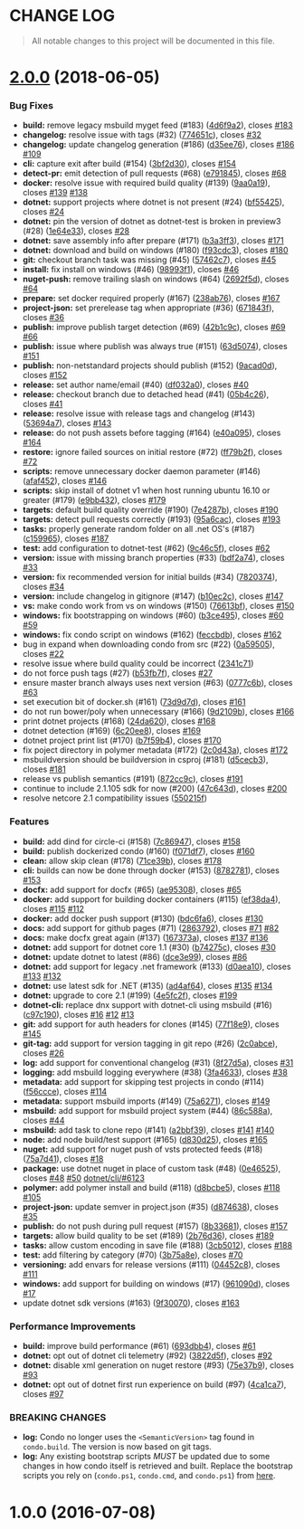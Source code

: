 # CHANGE LOG

> All notable changes to this project will be documented in this file.
# [2.0.0](https://github.com/automotiveMastermind/condo.git/compare/1.0.0...2.0.0) (2018-06-05)


### Bug Fixes

* **build:** remove legacy msbuild myget feed (#183) ([4d6f9a2](https://github.com/automotiveMastermind/condo.git/commits/4d6f9a2)), closes [#183](https://github.com/automotiveMastermind/condo.git/issues/183)
* **changelog:** resolve issue with tags (#32) ([774651c](https://github.com/automotiveMastermind/condo.git/commits/774651c)), closes [#32](https://github.com/automotiveMastermind/condo.git/issues/32)
* **changelog:** update changelog generation (#186) ([d35ee76](https://github.com/automotiveMastermind/condo.git/commits/d35ee76)), closes [#186](https://github.com/automotiveMastermind/condo.git/issues/186) [#109](https://github.com/automotiveMastermind/condo.git/issues/109)
* **cli:** capture exit after build (#154) ([3bf2d30](https://github.com/automotiveMastermind/condo.git/commits/3bf2d30)), closes [#154](https://github.com/automotiveMastermind/condo.git/issues/154)
* **detect-pr:** emit detection of pull requests (#68) ([e791845](https://github.com/automotiveMastermind/condo.git/commits/e791845)), closes [#68](https://github.com/automotiveMastermind/condo.git/issues/68)
* **docker:** resolve issue with required build quality (#139) ([9aa0a19](https://github.com/automotiveMastermind/condo.git/commits/9aa0a19)), closes [#139](https://github.com/automotiveMastermind/condo.git/issues/139) [#138](https://github.com/automotiveMastermind/condo.git/issues/138)
* **dotnet:** support projects where dotnet is not present (#24) ([bf55425](https://github.com/automotiveMastermind/condo.git/commits/bf55425)), closes [#24](https://github.com/automotiveMastermind/condo.git/issues/24)
* **dotnet:** pin the version of dotnet as dotnet-test is broken in preview3 (#28) ([1e64e33](https://github.com/automotiveMastermind/condo.git/commits/1e64e33)), closes [#28](https://github.com/automotiveMastermind/condo.git/issues/28)
* **dotnet:** save assembly info after prepare (#171) ([b3a3ff3](https://github.com/automotiveMastermind/condo.git/commits/b3a3ff3)), closes [#171](https://github.com/automotiveMastermind/condo.git/issues/171)
* **dotnet:** download and build on windows (#180) ([f93cdc3](https://github.com/automotiveMastermind/condo.git/commits/f93cdc3)), closes [#180](https://github.com/automotiveMastermind/condo.git/issues/180)
* **git:** checkout branch task was missing (#45) ([57462c7](https://github.com/automotiveMastermind/condo.git/commits/57462c7)), closes [#45](https://github.com/automotiveMastermind/condo.git/issues/45)
* **install:** fix install on windows (#46) ([98993f1](https://github.com/automotiveMastermind/condo.git/commits/98993f1)), closes [#46](https://github.com/automotiveMastermind/condo.git/issues/46)
* **nuget-push:** remove trailing slash on windows (#64) ([2692f5d](https://github.com/automotiveMastermind/condo.git/commits/2692f5d)), closes [#64](https://github.com/automotiveMastermind/condo.git/issues/64)
* **prepare:** set docker required properly (#167) ([238ab76](https://github.com/automotiveMastermind/condo.git/commits/238ab76)), closes [#167](https://github.com/automotiveMastermind/condo.git/issues/167)
* **project-json:** set prerelease tag when appropriate (#36) ([671843f](https://github.com/automotiveMastermind/condo.git/commits/671843f)), closes [#36](https://github.com/automotiveMastermind/condo.git/issues/36)
* **publish:** improve publish target detection (#69) ([42b1c9c](https://github.com/automotiveMastermind/condo.git/commits/42b1c9c)), closes [#69](https://github.com/automotiveMastermind/condo.git/issues/69) [#66](https://github.com/automotiveMastermind/condo.git/issues/66)
* **publish:** issue where publish was always true (#151) ([63d5074](https://github.com/automotiveMastermind/condo.git/commits/63d5074)), closes [#151](https://github.com/automotiveMastermind/condo.git/issues/151)
* **publish:** non-netstandard projects should publish (#152) ([9acad0d](https://github.com/automotiveMastermind/condo.git/commits/9acad0d)), closes [#152](https://github.com/automotiveMastermind/condo.git/issues/152)
* **release:** set author name/email (#40) ([df032a0](https://github.com/automotiveMastermind/condo.git/commits/df032a0)), closes [#40](https://github.com/automotiveMastermind/condo.git/issues/40)
* **release:** checkout branch due to detached head (#41) ([05b4c26](https://github.com/automotiveMastermind/condo.git/commits/05b4c26)), closes [#41](https://github.com/automotiveMastermind/condo.git/issues/41)
* **release:** resolve issue with release tags and changelog (#143) ([53694a7](https://github.com/automotiveMastermind/condo.git/commits/53694a7)), closes [#143](https://github.com/automotiveMastermind/condo.git/issues/143)
* **release:** do not push assets before tagging (#164) ([e40a095](https://github.com/automotiveMastermind/condo.git/commits/e40a095)), closes [#164](https://github.com/automotiveMastermind/condo.git/issues/164)
* **restore:** ignore failed sources on initial restore (#72) ([ff79b2f](https://github.com/automotiveMastermind/condo.git/commits/ff79b2f)), closes [#72](https://github.com/automotiveMastermind/condo.git/issues/72)
* **scripts:** remove unnecessary docker daemon parameter (#146) ([afaf452](https://github.com/automotiveMastermind/condo.git/commits/afaf452)), closes [#146](https://github.com/automotiveMastermind/condo.git/issues/146)
* **scripts:** skip install of dotnet v1 when host running ubuntu 16.10 or greater (#179) ([e9bb432](https://github.com/automotiveMastermind/condo.git/commits/e9bb432)), closes [#179](https://github.com/automotiveMastermind/condo.git/issues/179)
* **targets:** default build quality override (#190) ([7e4287b](https://github.com/automotiveMastermind/condo.git/commits/7e4287b)), closes [#190](https://github.com/automotiveMastermind/condo.git/issues/190)
* **targets:** detect pull requests correctly (#193) ([95a6cac](https://github.com/automotiveMastermind/condo.git/commits/95a6cac)), closes [#193](https://github.com/automotiveMastermind/condo.git/issues/193)
* **tasks:** properly generate random folder on all .net OS's (#187) ([c159965](https://github.com/automotiveMastermind/condo.git/commits/c159965)), closes [#187](https://github.com/automotiveMastermind/condo.git/issues/187)
* **test:** add configuration to dotnet-test (#62) ([9c46c5f](https://github.com/automotiveMastermind/condo.git/commits/9c46c5f)), closes [#62](https://github.com/automotiveMastermind/condo.git/issues/62)
* **version:** issue with missing branch properties (#33) ([bdf2a74](https://github.com/automotiveMastermind/condo.git/commits/bdf2a74)), closes [#33](https://github.com/automotiveMastermind/condo.git/issues/33)
* **version:** fix recommended version for initial builds (#34) ([7820374](https://github.com/automotiveMastermind/condo.git/commits/7820374)), closes [#34](https://github.com/automotiveMastermind/condo.git/issues/34)
* **version:** include changelog in gitignore (#147) ([b10ec2c](https://github.com/automotiveMastermind/condo.git/commits/b10ec2c)), closes [#147](https://github.com/automotiveMastermind/condo.git/issues/147)
* **vs:** make condo work from vs on windows (#150) ([76613bf](https://github.com/automotiveMastermind/condo.git/commits/76613bf)), closes [#150](https://github.com/automotiveMastermind/condo.git/issues/150)
* **windows:** fix bootstrapping on windows (#60) ([b3ce495](https://github.com/automotiveMastermind/condo.git/commits/b3ce495)), closes [#60](https://github.com/automotiveMastermind/condo.git/issues/60) [#59](https://github.com/automotiveMastermind/condo.git/issues/59)
* **windows:** fix condo script on windows (#162) ([feccbdb](https://github.com/automotiveMastermind/condo.git/commits/feccbdb)), closes [#162](https://github.com/automotiveMastermind/condo.git/issues/162)
* bug in expand when downloading condo from src (#22) ([0a59505](https://github.com/automotiveMastermind/condo.git/commits/0a59505)), closes [#22](https://github.com/automotiveMastermind/condo.git/issues/22)
* resolve issue where build quality could be incorrect ([2341c71](https://github.com/automotiveMastermind/condo.git/commits/2341c71))
* do not force push tags (#27) ([b53fb7f](https://github.com/automotiveMastermind/condo.git/commits/b53fb7f)), closes [#27](https://github.com/automotiveMastermind/condo.git/issues/27)
* ensure master branch always uses next version (#63) ([0777c6b](https://github.com/automotiveMastermind/condo.git/commits/0777c6b)), closes [#63](https://github.com/automotiveMastermind/condo.git/issues/63)
* set execution bit of docker.sh (#161) ([73d9d7d](https://github.com/automotiveMastermind/condo.git/commits/73d9d7d)), closes [#161](https://github.com/automotiveMastermind/condo.git/issues/161)
* do not run bower/poly when unnecessary (#166) ([9d2109b](https://github.com/automotiveMastermind/condo.git/commits/9d2109b)), closes [#166](https://github.com/automotiveMastermind/condo.git/issues/166)
* print dotnet projects (#168) ([24da620](https://github.com/automotiveMastermind/condo.git/commits/24da620)), closes [#168](https://github.com/automotiveMastermind/condo.git/issues/168)
* dotnet detection (#169) ([6c20ee8](https://github.com/automotiveMastermind/condo.git/commits/6c20ee8)), closes [#169](https://github.com/automotiveMastermind/condo.git/issues/169)
* dotnet project print list (#170) ([b7f59b4](https://github.com/automotiveMastermind/condo.git/commits/b7f59b4)), closes [#170](https://github.com/automotiveMastermind/condo.git/issues/170)
* fix poject directory in polymer metadata (#172) ([2c0d43a](https://github.com/automotiveMastermind/condo.git/commits/2c0d43a)), closes [#172](https://github.com/automotiveMastermind/condo.git/issues/172)
* msbuildversion should be buildversion in csproj (#181) ([d5cecb3](https://github.com/automotiveMastermind/condo.git/commits/d5cecb3)), closes [#181](https://github.com/automotiveMastermind/condo.git/issues/181)
* release vs publish semantics (#191) ([872cc9c](https://github.com/automotiveMastermind/condo.git/commits/872cc9c)), closes [#191](https://github.com/automotiveMastermind/condo.git/issues/191)
* continue to include 2.1.105 sdk for now (#200) ([47c643d](https://github.com/automotiveMastermind/condo.git/commits/47c643d)), closes [#200](https://github.com/automotiveMastermind/condo.git/issues/200)
* resolve netcore 2.1 compatibility issues ([550215f](https://github.com/automotiveMastermind/condo.git/commits/550215f))


### Features

* **build:** add dind for circle-ci (#158) ([7c86947](https://github.com/automotiveMastermind/condo.git/commits/7c86947)), closes [#158](https://github.com/automotiveMastermind/condo.git/issues/158)
* **build:** publish dockerized condo (#160) ([f071df7](https://github.com/automotiveMastermind/condo.git/commits/f071df7)), closes [#160](https://github.com/automotiveMastermind/condo.git/issues/160)
* **clean:** allow skip clean (#178) ([71ce39b](https://github.com/automotiveMastermind/condo.git/commits/71ce39b)), closes [#178](https://github.com/automotiveMastermind/condo.git/issues/178)
* **cli:** builds can now be done through docker (#153) ([8782781](https://github.com/automotiveMastermind/condo.git/commits/8782781)), closes [#153](https://github.com/automotiveMastermind/condo.git/issues/153)
* **docfx:** add support for docfx (#65) ([ae95308](https://github.com/automotiveMastermind/condo.git/commits/ae95308)), closes [#65](https://github.com/automotiveMastermind/condo.git/issues/65)
* **docker:** add support for building docker containers (#115) ([ef38da4](https://github.com/automotiveMastermind/condo.git/commits/ef38da4)), closes [#115](https://github.com/automotiveMastermind/condo.git/issues/115) [#112](https://github.com/automotiveMastermind/condo.git/issues/112)
* **docker:** add docker push support (#130) ([bdc6fa6](https://github.com/automotiveMastermind/condo.git/commits/bdc6fa6)), closes [#130](https://github.com/automotiveMastermind/condo.git/issues/130)
* **docs:** add support for github pages (#71) ([2863792](https://github.com/automotiveMastermind/condo.git/commits/2863792)), closes [#71](https://github.com/automotiveMastermind/condo.git/issues/71) [#82](https://github.com/automotiveMastermind/condo.git/issues/82)
* **docs:** make docfx great again (#137) ([167373a](https://github.com/automotiveMastermind/condo.git/commits/167373a)), closes [#137](https://github.com/automotiveMastermind/condo.git/issues/137) [#136](https://github.com/automotiveMastermind/condo.git/issues/136)
* **dotnet:** add support for dotnet core 1.1 (#30) ([b74275c](https://github.com/automotiveMastermind/condo.git/commits/b74275c)), closes [#30](https://github.com/automotiveMastermind/condo.git/issues/30)
* **dotnet:** update dotnet to latest (#86) ([dce3e99](https://github.com/automotiveMastermind/condo.git/commits/dce3e99)), closes [#86](https://github.com/automotiveMastermind/condo.git/issues/86)
* **dotnet:** add support for legacy .net framework (#133) ([d0aea10](https://github.com/automotiveMastermind/condo.git/commits/d0aea10)), closes [#133](https://github.com/automotiveMastermind/condo.git/issues/133) [#132](https://github.com/automotiveMastermind/condo.git/issues/132)
* **dotnet:** use latest sdk for .NET (#135) ([ad4af64](https://github.com/automotiveMastermind/condo.git/commits/ad4af64)), closes [#135](https://github.com/automotiveMastermind/condo.git/issues/135) [#134](https://github.com/automotiveMastermind/condo.git/issues/134)
* **dotnet:** upgrade to core 2.1 (#199) ([4e5fc2f](https://github.com/automotiveMastermind/condo.git/commits/4e5fc2f)), closes [#199](https://github.com/automotiveMastermind/condo.git/issues/199)
* **dotnet-cli:** replace dnx support with dotnet-cli using msbuild (#16) ([c97c190](https://github.com/automotiveMastermind/condo.git/commits/c97c190)), closes [#16](https://github.com/automotiveMastermind/condo.git/issues/16) [#12](https://github.com/automotiveMastermind/condo.git/issues/12) [#13](https://github.com/automotiveMastermind/condo.git/issues/13)
* **git:** add support for auth headers for clones (#145) ([77f18e9](https://github.com/automotiveMastermind/condo.git/commits/77f18e9)), closes [#145](https://github.com/automotiveMastermind/condo.git/issues/145)
* **git-tag:** add support for version tagging in git repo (#26) ([2c0abce](https://github.com/automotiveMastermind/condo.git/commits/2c0abce)), closes [#26](https://github.com/automotiveMastermind/condo.git/issues/26)
* **log:** add support for conventional changelog (#31) ([8f27d5a](https://github.com/automotiveMastermind/condo.git/commits/8f27d5a)), closes [#31](https://github.com/automotiveMastermind/condo.git/issues/31)
* **logging:** add msbuild logging everywhere (#38) ([3fa4633](https://github.com/automotiveMastermind/condo.git/commits/3fa4633)), closes [#38](https://github.com/automotiveMastermind/condo.git/issues/38)
* **metadata:** add support for skipping test projects in condo (#114) ([f56ccce](https://github.com/automotiveMastermind/condo.git/commits/f56ccce)), closes [#114](https://github.com/automotiveMastermind/condo.git/issues/114)
* **metadata:** support msbuild imports (#149) ([75a6271](https://github.com/automotiveMastermind/condo.git/commits/75a6271)), closes [#149](https://github.com/automotiveMastermind/condo.git/issues/149)
* **msbuild:** add support for msbuild project system (#44) ([86c588a](https://github.com/automotiveMastermind/condo.git/commits/86c588a)), closes [#44](https://github.com/automotiveMastermind/condo.git/issues/44)
* **msbuild:** add task to clone repo (#141) ([a2bbf39](https://github.com/automotiveMastermind/condo.git/commits/a2bbf39)), closes [#141](https://github.com/automotiveMastermind/condo.git/issues/141) [#140](https://github.com/automotiveMastermind/condo.git/issues/140)
* **node:** add node build/test support (#165) ([d830d25](https://github.com/automotiveMastermind/condo.git/commits/d830d25)), closes [#165](https://github.com/automotiveMastermind/condo.git/issues/165)
* **nuget:** add support for nuget push of vsts protected feeds (#18) ([75a7d41](https://github.com/automotiveMastermind/condo.git/commits/75a7d41)), closes [#18](https://github.com/automotiveMastermind/condo.git/issues/18)
* **package:** use dotnet nuget in place of custom task (#48) ([0e46525](https://github.com/automotiveMastermind/condo.git/commits/0e46525)), closes [#48](https://github.com/automotiveMastermind/condo.git/issues/48) [#50](https://github.com/automotiveMastermind/condo.git/issues/50) [dotnet/cli/#6123](https://github.com/automotiveMastermind/condo.git/issues/6123)
* **polymer:** add polymer install and build (#118) ([d8bcbe5](https://github.com/automotiveMastermind/condo.git/commits/d8bcbe5)), closes [#118](https://github.com/automotiveMastermind/condo.git/issues/118) [#105](https://github.com/automotiveMastermind/condo.git/issues/105)
* **project-json:** update semver in project.json (#35) ([d874638](https://github.com/automotiveMastermind/condo.git/commits/d874638)), closes [#35](https://github.com/automotiveMastermind/condo.git/issues/35)
* **publish:** do not push during pull request (#157) ([8b33681](https://github.com/automotiveMastermind/condo.git/commits/8b33681)), closes [#157](https://github.com/automotiveMastermind/condo.git/issues/157)
* **targets:** allow build quality to be set (#189) ([2b76d36](https://github.com/automotiveMastermind/condo.git/commits/2b76d36)), closes [#189](https://github.com/automotiveMastermind/condo.git/issues/189)
* **tasks:** allow custom encoding in save file (#188) ([3cb5012](https://github.com/automotiveMastermind/condo.git/commits/3cb5012)), closes [#188](https://github.com/automotiveMastermind/condo.git/issues/188)
* **test:** add filtering by category (#70) ([3b75a8e](https://github.com/automotiveMastermind/condo.git/commits/3b75a8e)), closes [#70](https://github.com/automotiveMastermind/condo.git/issues/70)
* **versioning:** add envars for release versions (#111) ([04452c8](https://github.com/automotiveMastermind/condo.git/commits/04452c8)), closes [#111](https://github.com/automotiveMastermind/condo.git/issues/111)
* **windows:** add support for building on windows (#17) ([961090d](https://github.com/automotiveMastermind/condo.git/commits/961090d)), closes [#17](https://github.com/automotiveMastermind/condo.git/issues/17)
* update dotnet sdk versions (#163) ([9f30070](https://github.com/automotiveMastermind/condo.git/commits/9f30070)), closes [#163](https://github.com/automotiveMastermind/condo.git/issues/163)


### Performance Improvements

* **build:** improve build performance (#61) ([693dbb4](https://github.com/automotiveMastermind/condo.git/commits/693dbb4)), closes [#61](https://github.com/automotiveMastermind/condo.git/issues/61)
* **dotnet:** opt out of dotnet cli telemetry (#92) ([3822d5f](https://github.com/automotiveMastermind/condo.git/commits/3822d5f)), closes [#92](https://github.com/automotiveMastermind/condo.git/issues/92)
* **dotnet:** disable xml generation on nuget restore (#93) ([75e37b9](https://github.com/automotiveMastermind/condo.git/commits/75e37b9)), closes [#93](https://github.com/automotiveMastermind/condo.git/issues/93)
* **dotnet:** opt out of dotnet first run experience on build (#97) ([4ca1ca7](https://github.com/automotiveMastermind/condo.git/commits/4ca1ca7)), closes [#97](https://github.com/automotiveMastermind/condo.git/issues/97)


### BREAKING CHANGES

* **log:** 
Condo no longer uses the ```<SemanticVersion>``` tag found in `condo.build`. The version is now based on git tags.
* **log:** 
Any existing bootstrap scripts *MUST* be updated due to some changes in how condo itself is retrieved and built. Replace the bootstrap scripts you rely on (`condo.ps1`, `condo.cmd`, and `condo.ps1`) from [here](https://github.com/pulsebridge/condo/tree/develop/template).


# 1.0.0 (2016-07-08)


